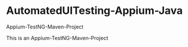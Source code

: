 # AutomatedUITesting-Appium-Java
Appium-TestNG-Maven-Project

This is an Appium-TestNG-Maven-Project
